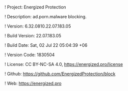 ! Project: Energized Protection

! Description: ad.porn.malware blocking.

! Version: 6.32.0810.22.07.183.05

! Build Version: 22.07.183.05

! Build Date: Sat, 02 Jul 22 05:04:39 +06

! Version Code: 1830504

! License: CC BY-NC-SA 4.0, https://energized.pro/license

! Github: https://github.com/EnergizedProtection/block

! Web: https://energized.pro
